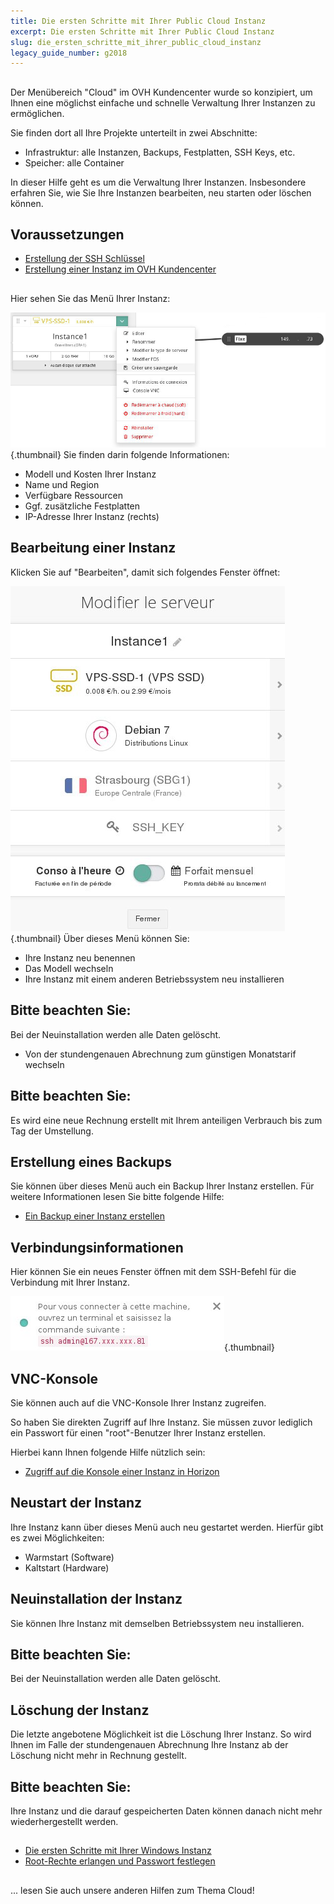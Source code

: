 ```yaml
---
title: Die ersten Schritte mit Ihrer Public Cloud Instanz
excerpt: Die ersten Schritte mit Ihrer Public Cloud Instanz
slug: die_ersten_schritte_mit_ihrer_public_cloud_instanz
legacy_guide_number: g2018
---
```



## 
Der Menübereich "Cloud" im OVH Kundencenter wurde so konzipiert, um Ihnen eine möglichst einfache und schnelle Verwaltung Ihrer Instanzen zu ermöglichen. 

Sie finden dort all Ihre Projekte unterteilt in zwei Abschnitte:

- Infrastruktur: alle Instanzen, Backups, Festplatten, SSH Keys, etc.
- Speicher: alle Container


In dieser Hilfe geht es um die Verwaltung Ihrer Instanzen. Insbesondere erfahren Sie, wie Sie Ihre Instanzen bearbeiten, neu starten oder löschen können.


## Voraussetzungen

- [Erstellung der SSH Schlüssel]({legacy}1769)
- [Erstellung einer Instanz im OVH Kundencenter]({legacy}1775)




## 
Hier sehen Sie das Menü Ihrer Instanz:

![](images/img_3415.jpg){.thumbnail}
Sie finden darin folgende Informationen:

- Modell und Kosten Ihrer Instanz
- Name und Region
- Verfügbare Ressourcen
- Ggf. zusätzliche Festplatten
- IP-Adresse Ihrer Instanz (rechts)




## Bearbeitung einer Instanz
Klicken Sie auf "Bearbeiten", damit sich folgendes Fenster öffnet:

![](images/img_3481.jpg){.thumbnail}
Über dieses Menü können Sie:


- Ihre Instanz neu benennen
- Das Modell wechseln
- Ihre Instanz mit einem anderen Betriebssystem neu installieren



## Bitte beachten Sie:
Bei der Neuinstallation werden alle Daten gelöscht.

- Von der stundengenauen Abrechnung zum günstigen Monatstarif wechseln



## Bitte beachten Sie:
Es wird eine neue Rechnung erstellt mit Ihrem anteiligen Verbrauch bis zum Tag der Umstellung.


## Erstellung eines Backups
Sie können über dieses Menü auch ein Backup Ihrer Instanz erstellen.
Für weitere Informationen lesen Sie bitte folgende Hilfe:

- [Ein Backup einer Instanz erstellen]({legacy}1881)




## Verbindungsinformationen
Hier können Sie ein neues Fenster öffnen mit dem SSH-Befehl für die Verbindung mit Ihrer Instanz.

![](images/img_3484.jpg){.thumbnail}


## VNC-Konsole
Sie können auch auf die VNC-Konsole Ihrer Instanz zugreifen.

So haben Sie direkten Zugriff auf Ihre Instanz. Sie müssen zuvor lediglich ein Passwort für einen "root"-Benutzer Ihrer Instanz erstellen.

Hierbei kann Ihnen folgende Hilfe nützlich sein:

- [Zugriff auf die Konsole einer Instanz in Horizon]({legacy}1782)




## Neustart der Instanz
Ihre Instanz kann über dieses Menü auch neu gestartet werden. Hierfür gibt es zwei Möglichkeiten:

- Warmstart (Software)
- Kaltstart (Hardware)




## Neuinstallation der Instanz
Sie können Ihre Instanz mit demselben Betriebssystem neu installieren.

## Bitte beachten Sie:
Bei der Neuinstallation werden alle Daten gelöscht.


## Löschung der Instanz
Die letzte angebotene Möglichkeit ist die Löschung Ihrer Instanz. So wird Ihnen im Falle der stundengenauen Abrechnung Ihre Instanz ab der Löschung nicht mehr in Rechnung gestellt.

## Bitte beachten Sie:
Ihre Instanz und die darauf gespeicherten Daten können danach nicht mehr wiederhergestellt werden.


## 

- [Die ersten Schritte mit Ihrer Windows Instanz]({legacy}1995)
- [Root-Rechte erlangen und Passwort festlegen]({legacy}1786)




## 
... lesen Sie auch unsere anderen Hilfen zum Thema Cloud!

